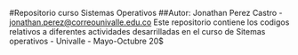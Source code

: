 #Repositorio curso Sistemas Operativos
##Autor: Jonathan Perez Castro - jonathan.perez@correounivalle.edu.co
Este repositorio contiene los codigos relativos a diferentes actividades
desarrilladas en el curso de Sitemas operativos - Univalle - Mayo-Octubre 20$
